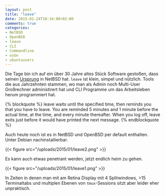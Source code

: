 ```yaml
---
layout: post
title: "leave"
date: 2015-01-24T10:34:00+02:00
comments: true
categories:
- NetBSD
- OpenBSD
- leave
- CLI
- Commandline
- osbn
- ubuntuusers
---
```

Die Tage bin ich auf ein über 30 Jahre altes Stück Software gestoßen, dass
seinen
[Ursprung](http://ftp.rrzn.uni-hannover.de/pub/mirror/bsd/NetBSD/NetBSD-current/src/usr.bin/leave/)
in NetBSD hat. `leave` ist klein, simpel und nützlich.  Tools die aus
Jahrzehnten stammen, wo man als Admin noch Multi-User Großrechner administirert
hat und CLI Programme um das Arbeitsleben herum programmiert hat.

{% blockquote %}
leave waits until the specified time, then reminds you that you have to leave. You are reminded 5 minutes and 1 minute before the actual time, at the time, and every minute thereafter. When you log off, leave exits just before it would have printed the next message.
{% endblockquote %}

Auch heute noch ist es in NetBSD und OpenBSD per default enthalten. Unter Debian
nachinstallierbar.

{{< figure src="/uploads/2015/01/leave2.png" >}}

Es kann auch etwas penetrant werden, jetzt endlich heim zu gehen.

{{< figure src="/uploads/2015/01/leave1.png" >}}

In Zeiten in denen man mit am Retina Display mit 4 Splitwindows, &gt;15
Terminaltabs und multiplen Ebenen von `tmux`-Sessions sitzt aber leider eher
unpraktisch.
